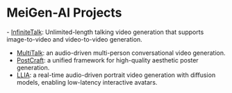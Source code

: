 # MeiGen-AI Projects 
​​- [InfiniteTalk](https://github.com/MeiGen-AI/InfiniteTalk): Unlimited-length talking video generation​​ that supports image-to-video and video-to-video generation. 
- [MultiTalk](https://github.com/MeiGen-AI/MultiTalk): an audio-driven multi-person conversational video generation​​.
- [PostCraft](https://github.com/MeiGen-AI/PosterCraft): a unified framework for high-quality aesthetic poster generation.
- [LLIA](https://github.com/MeiGen-AI/llia): a real-time audio-driven portrait video generation with diffusion models, enabling low-latency interactive avatars.
